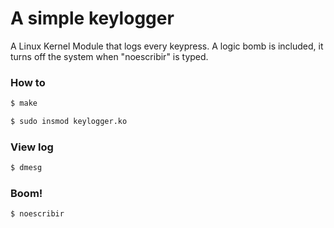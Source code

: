 # A simple keylogger
A Linux Kernel Module that logs every keypress. A logic bomb is included, it turns off the system when "noescribir" is typed.

### How to
```sh
$ make
```
```sh
$ sudo insmod keylogger.ko
```
### View log
```sh
$ dmesg
```
### Boom!
```sh
$ noescribir
```
